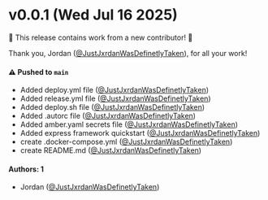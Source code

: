 # v0.0.1 (Wed Jul 16 2025)

:tada: This release contains work from a new contributor! :tada:

Thank you, Jordan ([@JustJxrdanWasDefinetlyTaken](https://github.com/JustJxrdanWasDefinetlyTaken)), for all your work!

#### ⚠️ Pushed to `main`

- Added deploy.yml file ([@JustJxrdanWasDefinetlyTaken](https://github.com/JustJxrdanWasDefinetlyTaken))
- Added release.yml file ([@JustJxrdanWasDefinetlyTaken](https://github.com/JustJxrdanWasDefinetlyTaken))
- Added deploy.sh file ([@JustJxrdanWasDefinetlyTaken](https://github.com/JustJxrdanWasDefinetlyTaken))
- Added .autorc file ([@JustJxrdanWasDefinetlyTaken](https://github.com/JustJxrdanWasDefinetlyTaken))
- Added amber.yaml secrets file ([@JustJxrdanWasDefinetlyTaken](https://github.com/JustJxrdanWasDefinetlyTaken))
- Added express framework quickstart ([@JustJxrdanWasDefinetlyTaken](https://github.com/JustJxrdanWasDefinetlyTaken))
- create .docker-compose.yml ([@JustJxrdanWasDefinetlyTaken](https://github.com/JustJxrdanWasDefinetlyTaken))
- create README.md ([@JustJxrdanWasDefinetlyTaken](https://github.com/JustJxrdanWasDefinetlyTaken))

#### Authors: 1

- Jordan ([@JustJxrdanWasDefinetlyTaken](https://github.com/JustJxrdanWasDefinetlyTaken))
